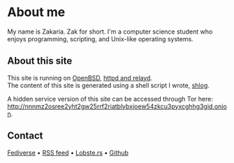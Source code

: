 # About me

My name is Zakaria. Zak for short. I'm a computer science student who enjoys programming, scripting, and Unix-like operating systems. 

## About this site

This site is running on [OpenBSD](https://openbsd.org/), [httpd and relayd](https://bsd.plumbing/).  
The content of this site is generated using a shell script I wrote, [shlog](https://github.com/e-zk/shlog).

A hidden service version of this site can be accessed through Tor here: http://nnnmz2osree2yht2gw25rrf2riatblybxjoew54zkcu3pyxcghhg3gid.onion.

## Contact

[Fediverse](https://qoto.org/@zzz) &bullet; [RSS feed](/rss.xml) &bullet; [Lobste.rs](https://lobste.rs/u/zk) &bullet; [Github](https://github.com/e-zk)
